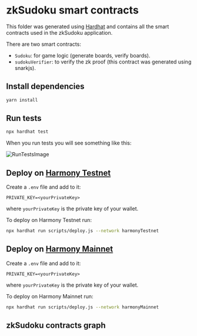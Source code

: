 # zkSudoku smart contracts

This folder was generated using [Hardhat](https://github.com/NomicFoundation/hardhat) and contains all the smart contracts used in the zkSudoku application.

There are two smart contracts:

- `Sudoku`: for game logic (generate boards, verify boards).
- `sudokuVerifier`: to verify the zk proof (this contract was generated using snarkjs).

## Install dependencies

```bash
yarn install
```

## Run tests

```bash
npx hardhat test
```

When you run tests you will see something like this:

![RunTestsImage](https://user-images.githubusercontent.com/52170174/172546375-432bb341-2d4a-4d8f-8ecb-eef7854f7486.png)

## Deploy on [Harmony Testnet](https://explorer.pops.one/)

Create a `.env` file and add to it:

```text
PRIVATE_KEY=<yourPrivateKey>
```

where `yourPrivateKey` is the private key of your wallet.

To deploy on Harmony Testnet run:

```bash
npx hardhat run scripts/deploy.js --network harmonyTestnet
```

## Deploy on [Harmony Mainnet](https://explorer.harmony.one/)

Create a `.env` file and add to it:

```text
PRIVATE_KEY=<yourPrivateKey>
```

where `yourPrivateKey` is the private key of your wallet.

To deploy on Harmony Mainnet run:

```bash
npx hardhat run scripts/deploy.js --network harmonyMainnet
```

## zkSudoku contracts graph
